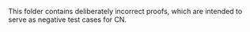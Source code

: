 This folder contains deliberately incorrect proofs, which are intended to serve
as negative test cases for CN. 